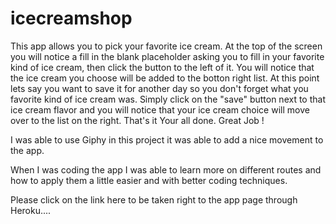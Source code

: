 # icecreamshop

This app allows you to pick your favorite ice cream. At the top of the screen you will notice a fill in the blank placeholder asking you
to fill in your favorite kind of ice cream, then click the button to the left of it. You will notice that the ice cream you choose will
be added to the botton right list. At this point lets say you want to save it for another day so you don't forget what you favorite 
kind of ice cream was. Simply click on the "save" button next to that ice cream flavor and you will notice that your ice cream choice will
move over to the list on the right. That's it Your all done. Great Job ! 

I was able to use Giphy in this project it was able to add a nice movement to the app. 

When I was coding the app I was able to learn more on different routes and how to apply them a little easier and with better coding techniques. 

Please click on the link here to be taken right to the app page through Heroku.... 